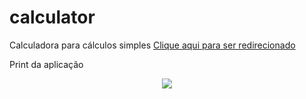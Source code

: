 # calculator
Calculadora para cálculos simples
[Clique aqui para ser redirecionado](https://jenifergs.github.io/project-color-guess/)

Print da aplicação 
<div align="center">
	<img src="./image/video_AdobeExpress.gif">
</div>

